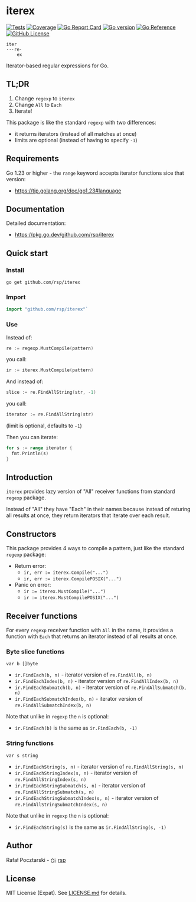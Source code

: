 # iterex

[![Tests][test-badge-img]][test-badge-url]
[![Coverage][codecov-badge-img]][codecov-badge-url]
[![Go Report Card][goreport-badge-img]][goreport-badge-url]
[![Go version][goversion-badge-img]][goversion-badge-url]
[![Go Reference][pkg-badge-img]][pkg-badge-url]
[![GitHub License][license-badge-img]][license-url]

<!-- [![Known Vulnerabilities][snyk-badge-img]][snyk-badge-url] -->

```
iter
···re·
    ex
```

Iterator-based regular expressions for Go.

## TL;DR

1. Change `regexp` to `iterex`
2. Change `All` to `Each`
3. Iterate!

This package is like the standard `regexp` with two differences:

- it returns iterators (instead of all matches at once)
- limits are optional (instead of having to specify `-1`)

## Requirements

Go 1.23 or higher - the `range` keyword accepts iterator functions sice that version:

- https://tip.golang.org/doc/go1.23#language

## Documentation

Detailed documentation:

- https://pkg.go.dev/github.com/rsp/iterex

## Quick start

### Install

`go get github.com/rsp/iterex`

### Import

```go
import "github.com/rsp/iterex"`
```

### Use

Instead of:

```go
re := regexp.MustCompile(pattern)
```

you call:

```go
ir := iterex.MustCompile(pattern)
```

And instead of:

```go
slice := re.FindAllString(str, -1)
```

you call:

```go
iterator := re.FindAllString(str)
```

(limit is optional, defaults to `-1`)

Then you can iterate:

```go
for s := range iterator {
  fmt.Println(s)
}
```

## Introduction

`iterex` provides lazy version of "All" receiver functions from
standard `regexp` package.

Instead of "All" they have "Each" in their names because instead of
returing all results at once, they return iterators that iterate over each result.

## Constructors

This package provides 4 ways to compile a pattern,
just like the standard `regexp` package:

- Return error:
  - `ir, err := iterex.Compile("...")`
  - `ir, err := iterex.CompilePOSIX("...")`
- Panic on error:
  - `ir := iterex.MustCompile("...")`
  - `ir := iterex.MustCompilePOSIX("...")`

## Receiver functions

For every `regexp` receiver function with `All` in the name,
it provides a function with `Each` that returns an iterator instead of all results at once.

### Byte slice functions

`var b []byte`

- `ir.FindEach(b, n)` - iterator version of `re.FindAll(b, n)`
- `ir.FindEachIndex(b, n)` - iterator version of `re.FindAllIndex(b, n)`
- `ir.FindEachSubmatch(b, n)` - iterator version of `re.FindAllSubmatch(b, n)`
- `ir.FindEachSubmatchIndex(b, n)` - iterator version of `re.FindAllSubmatchIndex(b, n)`

Note that unlike in `regexp` the `n` is optional:

- `ir.FindEach(b)` is the same as `ir.FindEach(b, -1)`

### String functions

`var s string`

- `ir.FindEachString(s, n)` - iterator version of `re.FindAllString(s, n)`
- `ir.FindEachStringIndex(s, n)` - iterator version of `re.FindAllStringIndex(s, n)`
- `ir.FindEachStringSubmatch(s, n)` - iterator version of `re.FindAllStringSubmatch(s, n)`
- `ir.FindEachStringSubmatchIndex(s, n)` - iterator version of `re.FindAllStringSubmatchIndex(s, n)`

Note that unlike in `regexp` the `n` is optional:

- `ir.FindEachString(s)` is the same as `ir.FindAllString(s, -1)`

<!-- ## Issues

For any bug reports or feature requests please
[post an issue on GitHub][issues-url]. -->

## Author

Rafał Pocztarski - <img src="https://cdn.jsdelivr.net/npm/simple-icons@v13/icons/github.svg" alt="GitHub" width="16" height="16" style="vertical-align:middle"> [rsp][github-follow-url]

## License

MIT License (Expat). See [LICENSE.md](LICENSE.md) for details.

[github-url]: https://github.com/rsp/iterex
[github-logo]: https://github.githubassets.com/images/modules/logos_page/GitHub-Mark.png
[readme-url]: https://github.com/rsp/iterex#readme
[issues-url]: https://github.com/rsp/iterex/issues
[license-url]: https://github.com/rsp/iterex/blob/master/LICENSE.md
[actions-url]: https://github.com/rsp/iterex/actions
[license-img]: https://img.shields.io/npm/l/ende.svg
[github-follow-url]: https://github.com/rsp
[github-follow-img]: https://img.shields.io/github/followers/rsp.svg?style=social&logo=github&label=Follow
[twitter-follow-url]: https://twitter.com/intent/follow?screen_name=pocztarski
[twitter-follow-img]: https://img.shields.io/twitter/follow/pocztarski.svg?style=social&logo=twitter&label=Follow
[stackoverflow-url]: https://stackoverflow.com/users/613198/rsp
[stackexchange-url]: https://stackexchange.com/users/303952/rsp
[stackexchange-img]: https://stackexchange.com/users/flair/303952.png
[test-badge-img]: https://github.com/rsp/iterex/actions/workflows/test.yml/badge.svg
[test-badge-url]: https://github.com/rsp/iterex/actions/workflows/test.yml
[codecov-badge-img]: https://codecov.io/gh/rsp/iterex/graph/badge.svg?token=BBAWZZM6Q2
[codecov-badge-url]: https://codecov.io/gh/rsp/iterex
[pkg-badge-img]: https://pkg.go.dev/badge/github.com/rsp/iterex.svg
[pkg-badge-url]: https://pkg.go.dev/github.com/rsp/iterex
[license-badge-img]: https://img.shields.io/github/license/rsp/iterex
[goversion-badge-img]: https://img.shields.io/github/go-mod/go-version/rsp/iterex
[goversion-badge-url]: #requirements
[goreport-badge-img]: https://goreportcard.com/badge/github.com/rsp/iterex
[goreport-badge-url]: ttps://goreportcard.com/report/github.com/rsp/iterex
[snyk-badge-img]: https://snyk.io/test/github/rsp/iterex/badge.svg
[snyk-badge-url]: https://snyk.io/test/github/rsp/iterex
